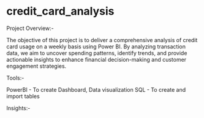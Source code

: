 # credit_card_analysis

Project Overview:-

The objective of this project is to deliver a comprehensive analysis of credit card usage on a weekly basis using Power BI. By analyzing transaction data, we aim to uncover spending patterns, identify trends, and provide actionable insights to enhance financial decision-making and customer engagement strategies.

Tools:-

PowerBI - To create Dashboard, Data visualization
SQL -      To create and import tables

Insights:-

